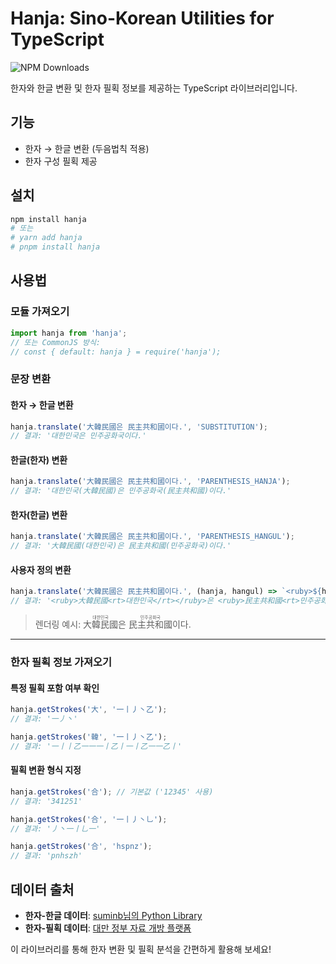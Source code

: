 # Hanja: Sino-Korean Utilities for TypeScript

![NPM Downloads](https://img.shields.io/npm/d18m/hanja)

한자와 한글 변환 및 한자 필획 정보를 제공하는 TypeScript 라이브러리입니다.

## 기능
- 한자 → 한글 변환 (두음법칙 적용)
- 한자 구성 필획 제공

## 설치
```sh
npm install hanja
# 또는
# yarn add hanja
# pnpm install hanja
```

## 사용법

### 모듈 가져오기
```typescript
import hanja from 'hanja';
// 또는 CommonJS 방식:
// const { default: hanja } = require('hanja');
```

### 문장 변환
#### 한자 → 한글 변환
```typescript
hanja.translate('大韓民國은 民主共和國이다.', 'SUBSTITUTION');
// 결과: '대한민국은 민주공화국이다.'
```

#### 한글(한자) 변환
```typescript
hanja.translate('大韓民國은 民主共和國이다.', 'PARENTHESIS_HANJA');
// 결과: '대한민국(大韓民國)은 민주공화국(民主共和國)이다.'
```

#### 한자(한글) 변환
```typescript
hanja.translate('大韓民國은 民主共和國이다.', 'PARENTHESIS_HANGUL');
// 결과: '大韓民國(대한민국)은 民主共和國(민주공화국)이다.'
```

#### 사용자 정의 변환
```typescript
hanja.translate('大韓民國은 民主共和國이다.', (hanja, hangul) => `<ruby>${hanja}<rt>${hangul}</rt></ruby>`);
// 결과: '<ruby>大韓民國<rt>대한민국</rt></ruby>은 <ruby>民主共和國<rt>민주공화국</rt></ruby>이다.'
```
> 렌더링 예시:
> <ruby>大韓民國<rt>대한민국</rt></ruby>은 <ruby>民主共和國<rt>민주공화국</rt></ruby>이다.

---

### 한자 필획 정보 가져오기
#### 특정 필획 포함 여부 확인
```typescript
hanja.getStrokes('大', '一丨丿丶乙');
// 결과: '一丿丶'
```
```typescript
hanja.getStrokes('韓', '一丨丿丶乙');
// 결과: '一丨丨乙一一一丨乙丨一丨乙一一乙丨'
```

#### 필획 변환 형식 지정
```typescript
hanja.getStrokes('合'); // 기본값 ('12345' 사용)
// 결과: '341251'
```
```typescript
hanja.getStrokes('合', '一丨丿丶乚');
// 결과: '丿丶一丨乚一'
```
```typescript
hanja.getStrokes('合', 'hspnz');
// 결과: 'pnhszh'
```

## 데이터 출처
- **한자-한글 데이터**: [suminb님의 Python Library](https://github.com/suminb/hanja)
- **한자-필획 데이터**: [대만 정부 자료 개방 플랫폼](https://data.gov.tw/dataset/5961)

이 라이브러리를 통해 한자 변환 및 필획 분석을 간편하게 활용해 보세요!

